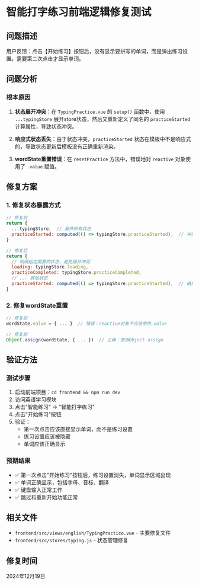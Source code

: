 # 智能打字练习前端逻辑修复测试

## 问题描述
用户反馈：点击【开始练习】按钮后，没有显示要拼写的单词，而是弹出练习设置。需要第二次点击才显示单词。

## 问题分析

### 根本原因
1. **状态展开冲突**：在 `TypingPractice.vue` 的 `setup()` 函数中，使用 `...typingStore` 展开store状态，然后又重新定义了同名的 `practiceStarted` 计算属性，导致状态冲突。

2. **响应式状态丢失**：由于状态冲突，`practiceStarted` 状态在模板中不是响应式的，导致状态更新后模板没有正确重新渲染。

3. **wordState重置错误**：在 `resetPractice` 方法中，错误地对 `reactive` 对象使用了 `.value` 赋值。

## 修复方案

### 1. 修复状态暴露方式
```javascript
// 修复前
return {
  ...typingStore,  // 展开所有状态
  practiceStarted: computed(() => typingStore.practiceStarted),  // 冲突
}

// 修复后
return {
  // 明确指定需要的状态，避免展开冲突
  loading: typingStore.loading,
  practiceCompleted: typingStore.practiceCompleted,
  // ... 其他状态
  practiceStarted: computed(() => typingStore.practiceStarted),  // 确保响应式
}
```

### 2. 修复wordState重置
```javascript
// 修复前
wordState.value = { ... }  // 错误：reactive对象不应该使用.value

// 修复后
Object.assign(wordState, { ... })  // 正确：使用Object.assign
```

## 验证方法

### 测试步骤
1. 启动前端项目：`cd frontend && npm run dev`
2. 访问英语学习模块
3. 点击"智能练习" -> "智能打字练习"
4. 点击"开始练习"按钮
5. 验证：
   - 第一次点击应该直接显示单词，而不是练习设置
   - 练习设置应该被隐藏
   - 单词应该正确显示

### 预期结果
- ✅ 第一次点击"开始练习"按钮后，练习设置消失，单词显示区域出现
- ✅ 单词正确显示，包括字母、音标、翻译
- ✅ 键盘输入正常工作
- ✅ 跳过和重新开始功能正常

## 相关文件
- `frontend/src/views/english/TypingPractice.vue` - 主要修复文件
- `frontend/src/stores/typing.js` - 状态管理修复

## 修复时间
2024年12月19日













